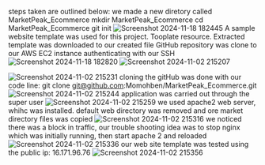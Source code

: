 steps taken are outlined below:
we made a new diretory called MarketPeak_Ecommerce
mkdir MarketPeak_Ecommerce
cd MarketPeak_Ecommerce
git init
![Screenshot 2024-11-18 182445](https://github.com/user-attachments/assets/a909131b-1bae-4d9b-bdd4-e98939423f0d)
A sample website template was used for this project. Tooplate resource. Extracted template was downloaded to our created file 
GitHub repository was clone to our AWS EC2 instance authenticating with our SSH
![Screenshot 2024-11-18 182820](https://github.com/user-attachments/assets/49a852a4-ce86-418a-a22e-bcf2ccf23cef)
![Screenshot 2024-11-02 215207](https://github.com/user-attachments/assets/cefe12bd-6bd7-4664-931e-00cc85457755)

![Screenshot 2024-11-02 215231](https://github.com/user-attachments/assets/41b3382b-8cb9-45ef-9167-404b1d58a593)
cloning the gitHub was done with our code line: git clone git@github.com:Momohben/MarketPeak_Ecommerce.git
![Screenshot 2024-11-02 215244](https://github.com/user-attachments/assets/232a1faa-2d9e-4884-8126-8acd012b8151)
application was carried out through the super user
![Screenshot 2024-11-02 215259](https://github.com/user-attachments/assets/32a27e02-b2b6-4d86-bf08-9b349d6ed238)
we used apache2 web server, whihc was installed. default web directory was removed and ore market directory files was copied
![Screenshot 2024-11-02 215316](https://github.com/user-attachments/assets/2f3202ed-8ef6-47bc-aca3-2909881c769d)
we noticed there was a block in traffic, our trouble shooting idea was to stop nginx which was initially running, then start apache 2 and reloaded
![Screenshot 2024-11-02 215336](https://github.com/user-attachments/assets/2eb027cd-6b8d-4ed7-8fe4-b557d86e3462)
our web site template was tested using the public ip: 16.171.96.76
![Screenshot 2024-11-02 215356](https://github.com/user-attachments/assets/47d1545c-d231-437b-bf70-df7b4d302818)


